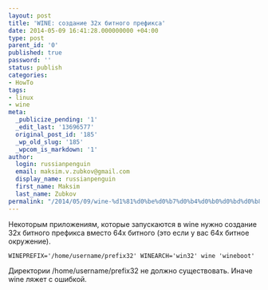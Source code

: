 ```yaml
---
layout: post
title: 'WINE: создание 32х битного префикса'
date: 2014-05-09 16:41:28.000000000 +04:00
type: post
parent_id: '0'
published: true
password: ''
status: publish
categories:
- HowTo
tags:
- linux
- wine
meta:
  _publicize_pending: '1'
  _edit_last: '13696577'
  original_post_id: '185'
  _wp_old_slug: '185'
  _wpcom_is_markdown: '1'
author:
  login: russianpenguin
  email: maksim.v.zubkov@gmail.com
  display_name: russianpenguin
  first_name: Maksim
  last_name: Zubkov
permalink: "/2014/05/09/wine-%d1%81%d0%be%d0%b7%d0%b4%d0%b0%d0%bd%d0%b8%d0%b5-32%d1%85-%d0%b1%d0%b8%d1%82%d0%bd%d0%be%d0%b3%d0%be-%d0%bf%d1%80%d0%b5%d1%84%d0%b8%d0%ba%d1%81%d0%b0/"
---
```

Некоторым приложениям, которые запускаются в wine нужно создание 32х битного префикса вместо 64х битного (это если у вас 64х битное окружение).

```
WINEPREFIX='/home/username/prefix32' WINEARCH='win32' wine 'wineboot'
```

Директории /home/username/prefix32 не должно существовать. Иначе wine ляжет с ошибкой.

